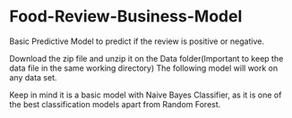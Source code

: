 # Food-Review-Business-Model
Basic Predictive Model to predict if the review is positive or negative.

Download the zip file and unzip it on the Data folder(Important to keep the data file in the same working directory)
The following model will work on any data set.

Keep in mind it is a basic model with Naive Bayes Classifier, as it is one of the best classification models apart from Random Forest.

